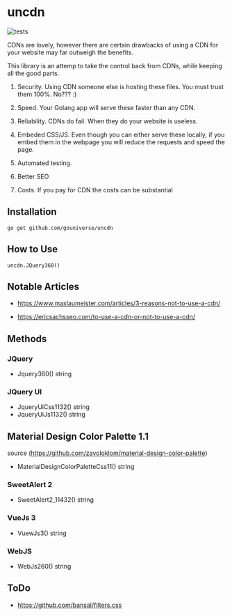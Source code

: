 # uncdn

![tests](https://github.com/gouniverse/uncdn/workflows/tests/badge.svg)

CDNs are lovely, however there are certain drawbacks of using a CDN for your website may far outweigh the benefits.

This library is an attemp to take the control back from CDNs, while keeping all the good parts.

1. Security. Using CDN someone else is hosting these files. You must trust them 100%. No??? :)

2. Speed. Your Golang app will serve these faster than any CDN.

3. Reliability. CDNs do fail. When they do your website is useless.

4. Embeded CSS/JS. Even though you can either serve these locally, if you embed them in the webpage you will reduce the requests and speed the page.

5. Automated testing.

6. Better SEO

7. Costs. If you pay for CDN the costs can be substantial

## Installation

```
go get github.com/gouniverse/uncdn
```

## How to Use

```golang
uncdn.JQuery360()
```

## Notable Articles

- https://www.maxlaumeister.com/articles/3-reasons-not-to-use-a-cdn/

- https://ericsachsseo.com/to-use-a-cdn-or-not-to-use-a-cdn/

## Methods

### JQuery

- Jquery360() string

### JQuery UI

- JqueryUiCss1132() string
- JqueryUiJs1132() string

## Material Design Color Palette 1.1 
source (https://github.com/zavoloklom/material-design-color-palette)

- MaterialDesignColorPaletteCss11() string

### SweetAlert 2

- SweetAlert2_11432() string

### VueJs 3

- VuewJs3() string

### WebJS

- WebJs260() string


## ToDo
- https://github.com/bansal/filters.css
